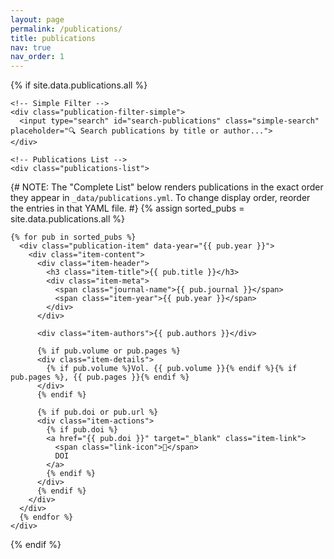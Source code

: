 ```yaml
---
layout: page
permalink: /publications/
title: publications
nav: true
nav_order: 1
---
```


<div class="publications-page-modern">

<!-- Single publications list (all items from `_data/publications.yml`) -->
<!-- All Publications Section -->
{% if site.data.publications.all %}
<div class="publications-section" id="all-section">
  <div class="section-container">
    
    <!-- Simple Filter -->
    <div class="publication-filter-simple">
      <input type="search" id="search-publications" class="simple-search" placeholder="🔍 Search publications by title or author...">
    </div>

    <!-- Publications List -->
    <div class="publications-list">
  {# NOTE: The "Complete List" below renders publications in the exact order
    they appear in `_data/publications.yml`. To change display order,
    reorder the entries in that YAML file. #}
  {% assign sorted_pubs = site.data.publications.all %}

    {% for pub in sorted_pubs %}
      <div class="publication-item" data-year="{{ pub.year }}">
        <div class="item-content">
          <div class="item-header">
            <h3 class="item-title">{{ pub.title }}</h3>
            <div class="item-meta">
              <span class="journal-name">{{ pub.journal }}</span>
              <span class="item-year">{{ pub.year }}</span>
            </div>
          </div>
          
          <div class="item-authors">{{ pub.authors }}</div>
          
          {% if pub.volume or pub.pages %}
          <div class="item-details">
            {% if pub.volume %}Vol. {{ pub.volume }}{% endif %}{% if pub.pages %}, {{ pub.pages }}{% endif %}
          </div>
          {% endif %}
          
          {% if pub.doi or pub.url %}
          <div class="item-actions">
            {% if pub.doi %}
            <a href="{{ pub.doi }}" target="_blank" class="item-link">
              <span class="link-icon">🔗</span>
              DOI
            </a>
            {% endif %}
          </div>
          {% endif %}
        </div>
      </div>
      {% endfor %}
    </div>
  </div>
</div>
{% endif %}



<!-- Simple search script (filters the visible publication items) -->
<script>
document.addEventListener('DOMContentLoaded', function() {
  const searchInput = document.getElementById('search-publications');
  const publicationItems = Array.from(document.querySelectorAll('.publication-item'));

  searchInput?.addEventListener('input', function() {
    const searchTerm = this.value.toLowerCase();
    publicationItems.forEach(item => {
      const title = item.querySelector('.item-title')?.textContent.toLowerCase() || '';
      const authors = item.querySelector('.item-authors')?.textContent.toLowerCase() || '';
      item.style.display = (title.includes(searchTerm) || authors.includes(searchTerm)) ? 'block' : 'none';
    });
  });
});
</script>

</div>